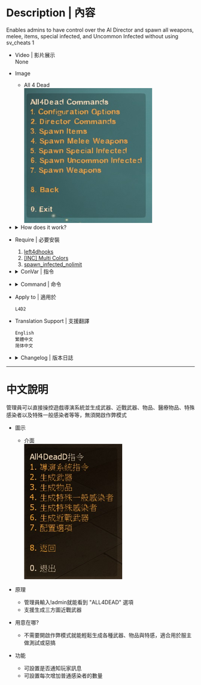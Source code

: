 # Description | 內容
Enables admins to have control over the AI Director and spawn all weapons, melee, items, special infected, and Uncommon Infected without using sv_cheats 1

* Video | 影片展示
<br/>None

* Image
    * All 4 Dead
    <br/>![all4dead2_1](image/all4dead2_1.jpg)

* <details><summary>How does it work?</summary>

    * Type !admin to call adm menu and you will see "ALL4DEAD" option
    * Support custom melee
</details>

* Require | 必要安裝
    1. [left4dhooks](https://forums.alliedmods.net/showthread.php?t=321696)
    2. [[INC] Multi Colors](https://github.com/fbef0102/L4D1_2-Plugins/releases/tag/Multi-Colors)
    3. [spawn_infected_nolimit](https://github.com/fbef0102/L4D1_2-Plugins/tree/master/spawn_infected_nolimit)

* <details><summary>ConVar | 指令</summary>

	* cfg\sourcemod\all4dead2.cfg
		```php
        // Whether or not bosses will be forced to spawn all the time.
        a4d_always_force_bosses "0"

        // Whether or not we announce changes in game.
        a4d_notify_players "1"

        // The amount of time in seconds between location refreshes. Used only for placing uncommon infected automatically.
        a4d_refresh_zombie_location "20.0"

        // The amount of zombies to add when an admin requests more zombies.
        a4d_zombies_to_add "10"
		```
</details>

* <details><summary>Command | 命令</summary>

	* **Usage: a4d_spawn_infected <infected_type> (does not work for uncommon infected, use a4d_spawn_uinfected instead)**
        ```php
        a4d_spawn_infected <zombie|mob|witch|tank|boomer|hunter|smoker|spitter|jockey|charger>
        ```

	* **Usage: a4d_spawn_uinfected <uncommon_infected_type>**
        ```php
        a4d_spawn_uinfected <riot|ceda|clown|mud|roadcrew|jimmy>
        ``` 

	* **Usage: a4d_spawn_item <item_type>, read more item [here](https://commands.gg/l4d2/give)**
        ```php
        a4d_spawn_item <rifle|first_aid_kit|ammo....>
        a4d_spawn_weapon <rifle|first_aid_kit|ammo....>
        ``` 

	* **This command forces the AI director to start a panic event**
        ```php
        a4d_force_panic
        ``` 

	* **This command forces the AI director to start a panic event endlessly**
        ```php
        a4d_panic_forever
        ``` 

	* **Usage: a4d_force_tank <0|1>**
        ```php
        a4d_force_tank <0|1>
        ``` 

	* **Usage: a4d_force_witch <0|1>**
        ```php
        a4d_force_witch <0|1>
        ``` 

	* **Usage: a4d_always_force_bosses <0|1>**
        ```php
        a4d_continuous_bosses <0|1>
        ``` 

	* **Usage: a4d_add_zombies <0..99>**
        ```php
        a4d_add_zombies <0~99>
        ``` 

	* **Usage: a4d_enable_notifications <0|1>**
        ```php
        a4d_enable_notifications <0|1>
        ``` 

	* **Usage: Resets all ConVars to their default settings.**
        ```php
        a4d_reset_to_defaults
        ```
</details>

* Apply to | 適用於
    ```
    L4D2
    ```

* Translation Support | 支援翻譯
    ```
    English
    繁體中文
    简体中文
    ```

* <details><summary>Changelog | 版本日誌</summary>

    ```php
    //grandwazir @ 2009-2010
    //Harry @ 2020-2024
    ```
    * v3.8 (2024-3-15)
        * Require spawn_infected_nolimit
        * Delete gamedata

    * v3.7 (2024-1-20)
        * Custom melee spawn support

    * v3.6 (2023-3-11)
        * Fixed translation phrase.

    * v3.5 (2023-1-27)
        * Translation Support. Thanks to wyxls.

    * v3.4
        * [AlliedModder Post](https://forums.alliedmods.net/showpost.php?p=2719391&postcount=503)
        * Convert All codes to new syntax.
        * Add gamedata to support infected spawn (without being limit by director)
        * Add All weapons、melee、items
        * Add firework crate
        * Add L4D2 "The Last Stand" two melee: pitchfork、shovel
        * Spawn Witch Bride Model in c6m1 to prevent crash
        * Add Gnome and Cola.
        * Display menu forever

    * v2.0
        * [Original Plugin by grandwazir](https://forums.alliedmods.net/showthread.php?t=84609)
</details>

- - - -
# 中文說明
管理員可以直接操控遊戲導演系統並生成武器、近戰武器、物品、醫療物品、特殊感染者以及特殊一般感染者等等，無須開啟作弊模式

* 圖示
    * 介面
    <br/>![all4dead2_1_zho](image/zho/all4dead2_1_zho.jpg)

* 原理
    * 管理員輸入!admin就能看到 "ALL4DEAD" 選項
    * 支援生成三方圖近戰武器

* 用意在哪?
    * 不需要開啟作弊模式就能輕鬆生成各種武器、物品與特感，適合用於服主做測試或惡搞

* 功能
    * 可設置是否通知玩家訊息
    * 可設置每次增加普通感染者的數量



